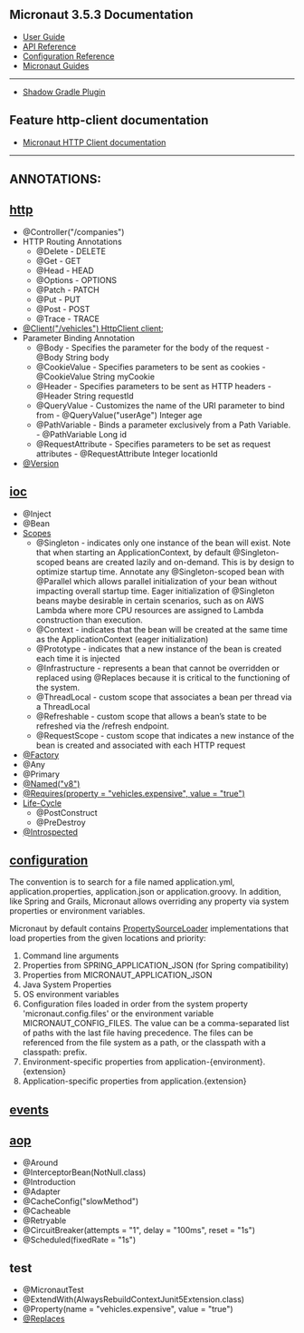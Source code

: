 ## Micronaut 3.5.3 Documentation

- [User Guide](https://docs.micronaut.io/3.5.3/guide/index.html)
- [API Reference](https://docs.micronaut.io/3.5.3/api/index.html)
- [Configuration Reference](https://docs.micronaut.io/3.5.3/guide/configurationreference.html)
- [Micronaut Guides](https://guides.micronaut.io/index.html)

---

- [Shadow Gradle Plugin](https://plugins.gradle.org/plugin/com.github.johnrengelman.shadow)

## Feature http-client documentation

- [Micronaut HTTP Client documentation](https://docs.micronaut.io/latest/guide/index.html#httpClient)

---
## ANNOTATIONS:


## [http](https://docs.micronaut.io/3.5.3/guide/index.html#httpServer)
- @Controller("/companies")
- HTTP Routing Annotations
  - @Delete - DELETE
  - @Get - GET
  - @Head - HEAD
  - @Options - OPTIONS
  - @Patch - PATCH
  - @Put - PUT
  - @Post - POST
  - @Trace - TRACE
- [@Client("/vehicles") HttpClient client](https://docs.micronaut.io/3.5.3/guide/index.html#clientAnnotation);
- Parameter Binding Annotation
  - @Body - Specifies the parameter for the body of the request - @Body String body
  - @CookieValue - Specifies parameters to be sent as cookies - @CookieValue String myCookie
  - @Header - Specifies parameters to be sent as HTTP headers - @Header String requestId
  - @QueryValue - Customizes the name of the URI parameter to bind from - @QueryValue("userAge") Integer age
  - @PathVariable - Binds a parameter exclusively from a Path Variable. - @PathVariable Long id
  - @RequestAttribute - Specifies parameters to be set as request attributes - @RequestAttribute Integer locationId
- [@Version](https://docs.micronaut.io/3.5.3/guide/index.html#apiVersioning)

## [ioc](https://docs.micronaut.io/3.5.3/guide/index.html#ioc)
- @Inject
- @Bean
- [Scopes](https://docs.micronaut.io/3.5.3/guide/index.html#scopes)
  - @Singleton - indicates only one instance of the bean will exist. Note that when starting an ApplicationContext, by default @Singleton-scoped beans are created lazily and on-demand. This is by design to optimize startup time. Annotate any @Singleton-scoped bean with @Parallel which allows parallel initialization of your bean without impacting overall startup time. Eager initialization of @Singleton beans maybe desirable in certain scenarios, such as on AWS Lambda where more CPU resources are assigned to Lambda construction than execution.
  - @Context - indicates that the bean will be created at the same time as the ApplicationContext (eager initialization)
  - @Prototype - indicates that a new instance of the bean is created each time it is injected
  - @Infrastructure - represents a bean that cannot be overridden or replaced using @Replaces because it is critical to the functioning of the system.
  - @ThreadLocal - custom scope that associates a bean per thread via a ThreadLocal
  - @Refreshable - custom scope that allows a bean’s state to be refreshed via the /refresh endpoint.
  - @RequestScope - custom scope that indicates a new instance of the bean is created and associated with each HTTP request
- [@Factory](https://docs.micronaut.io/3.5.3/guide/index.html#factories)
- @Any
- @Primary
- [@Named("v8")](https://docs.micronaut.io/3.5.3/guide/index.html#qualifiers)
- [@Requires(property = "vehicles.expensive", value = "true")](https://docs.micronaut.io/3.5.3/guide/index.html#conditionalBeans)
- [Life-Cycle](https://docs.micronaut.io/3.5.3/guide/index.html#lifecycle)
  - @PostConstruct
  - @PreDestroy
- [@Introspected](https://docs.micronaut.io/3.5.3/guide/index.html#introspection)


## [configuration](https://docs.micronaut.io/3.5.3/guide/index.html#config)
The convention is to search for a file named application.yml, application.properties, application.json or application.groovy.
In addition, like Spring and Grails, Micronaut allows overriding any property via system properties or environment variables.


Micronaut by default contains [PropertySourceLoader](https://docs.micronaut.io/3.5.3/guide/index.html#propertySource) implementations that load properties from the given locations and priority:

1. Command line arguments
2. Properties from SPRING_APPLICATION_JSON (for Spring compatibility)
3. Properties from MICRONAUT_APPLICATION_JSON
4. Java System Properties
5. OS environment variables
6. Configuration files loaded in order from the system property 'micronaut.config.files' or the environment variable MICRONAUT_CONFIG_FILES. The value can be a comma-separated list of paths with the last file having precedence. The files can be referenced from the file system as a path, or the classpath with a classpath: prefix.
7. Environment-specific properties from application-{environment}.{extension}
8. Application-specific properties from application.{extension}

## [events](https://docs.micronaut.io/3.5.3/guide/index.html#contextEvents)


## [aop](https://docs.micronaut.io/3.5.3/guide/index.html#aop)
- @Around
- @InterceptorBean(NotNull.class)
- @Introduction
- @Adapter
- @CacheConfig("slowMethod")
- @Cacheable
- @Retryable
- @CircuitBreaker(attempts = "1", delay = "100ms", reset = "1s")
- @Scheduled(fixedRate = "1s")

## test
- @MicronautTest
- @ExtendWith(AlwaysRebuildContextJunit5Extension.class)
- @Property(name = "vehicles.expensive", value = "true")
- [@Replaces](https://docs.micronaut.io/3.5.3/guide/index.html#replaces)
